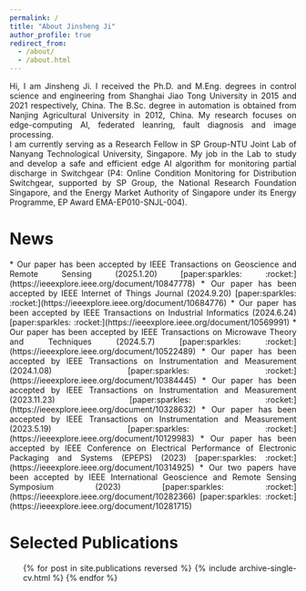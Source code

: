 ```yaml
---
permalink: /
title: "About Jinsheng Ji"
author_profile: true
redirect_from: 
  - /about/
  - /about.html
---
```


<div style="text-align: justify;">
Hi, I am Jinsheng Ji. I received the Ph.D. and M.Eng. degrees in control science and engineering from Shanghai Jiao Tong University in 2015 and 2021 respectively, China. The B.Sc. degree in automation is obtained from Nanjing Agricultural University in 2012, China. My research focuses on edge-computing AI, federated leanring, fault diagnosis and image processing.
</div>

<div style="text-align: justify;">
I am currently serving as a Research Fellow in SP Group-NTU Joint Lab of Nanyang Technological University, Singapore. My job in the Lab to study and develop a safe and efficient edge AI algorithm for monitoring partial discharge in Switchgear (P4: Online Condition Monitoring for Distribution Switchgear, supported by SP Group, the National Research Foundation Singapore, and the Energy Market Authority of Singapore under its Energy Programme, EP Award EMA-EP010-SNJL-004). 
</div>

News
======
<div style="text-align: justify;">
* Our paper has been accepted by IEEE Transactions on Geoscience and Remote Sensing (2025.1.20) [paper:sparkles: :rocket:](https://ieeexplore.ieee.org/document/10847778)
* Our paper has been accepted by IEEE Internet of Things Journal (2024.9.20) [paper:sparkles: :rocket:](https://ieeexplore.ieee.org/document/10684776)
* Our paper has been accepted by IEEE Transactions on Industrial Informatics (2024.6.24) [paper:sparkles: :rocket:](https://ieeexplore.ieee.org/document/10569991)
* Our paper has been accepted by IEEE Transactions on Microwave Theory and Techniques (2024.5.7) [paper:sparkles: :rocket:](https://ieeexplore.ieee.org/document/10522489)
* Our paper has been accepted by IEEE Transactions on Instrumentation and Measurement (2024.1.08) [paper:sparkles: :rocket:](https://ieeexplore.ieee.org/document/10384445)
* Our paper has been accepted by IEEE Transactions on Instrumentation and Measurement (2023.11.23) [paper:sparkles: :rocket:](https://ieeexplore.ieee.org/document/10328632)
* Our paper has been accepted by IEEE Transactions on Instrumentation and Measurement (2023.5.19) [paper:sparkles: :rocket:](https://ieeexplore.ieee.org/document/10129983)
* Our paper has been accepted by IEEE Conference on Electrical Performance of Electronic Packaging and Systems (EPEPS) (2023) [paper:sparkles: :rocket:](https://ieeexplore.ieee.org/document/10314925)
* Our two papers have been accepted by IEEE International Geoscience and Remote Sensing Symposium (2023) [paper:sparkles: :rocket:](https://ieeexplore.ieee.org/document/10282366) [paper:sparkles: :rocket:](https://ieeexplore.ieee.org/document/10281715)


Selected Publications
======
<div style="text-align: justify;">
  <ul>{% for post in site.publications reversed %}
    {% include archive-single-cv.html %}
  {% endfor %}</ul>
</div>
